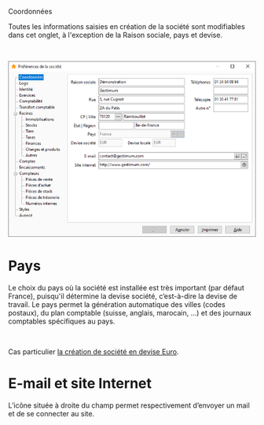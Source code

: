 







Coordonnées



Toutes les informations saisies en création de la société sont modifiables 
 dans cet onglet, à l'exception de la Raison sociale, pays et devise.


 


![](../../assets/images/PreferencesSociete/2-1/OngletCoordonnees.png)


# Pays


Le choix du pays où la société est installée est très important (par 
 défaut France), puisqu'il détermine la devise société, c’est-à-dire la 
 devise de travail. Le pays permet la génération automatique des villes 
 (codes postaux), du plan comptable (suisse, anglais, marocain, ...) et 
 des journaux comptables spécifiques au pays.


 


Cas particulier [la 
 création de société en devise Euro](../../Nouvelle/1/CreerNouvelleSociete.htm).


# E-mail et site Internet


L’icône située à droite du champ permet respectivement d’envoyer un 
 mail et de se connecter au site.


